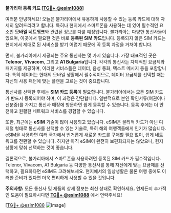 **불가리아 등록 카드 [[TG💪+ @esim1088](https://t.me/s/esim1088)]**

여러분 안녕하세요! 오늘은 불가리아에서 유용하게 사용할 수 있는 등록 카드에 대해 자세히 알려드리려고 합니다. 특히나 현지에서 스마트폰을 사용하는 데 있어 필수적인 요소인 **모바일 네트워크**와 관련된 정보를 다룰 예정입니다. 불가리아는 다양한 통신사들이 있으며, 이곳에서 필요한 것은 바로 **등록된 SIM 카드**입니다. 등록되지 않은 SIM 카드는 현지에서 제대로 된 서비스를 받기 어렵기 때문에 꼭 등록 과정을 거쳐야 합니다.

먼저, 불가리아에서 제공되는 주요 통신사는 몇 가지 있습니다. 가장 대표적인 곳은 **Telenor**, **Vivacom**, 그리고 **A1 Bulgaria**입니다. 각각의 통신사는 자체적인 요금제와 패키지를 제공하며, 이러한 서비스들은 데이터, 음성 통화, 텍스트 메시지 등을 포함합니다. 특히 데이터는 현대의 모바일 생활에서 필수적이므로, 데이터 요금제를 선택할 때는 자신의 사용 패턴에 맞는 플랜을 고르는 것이 중요합니다.

통신사를 선택한 후에는 **SIM 카드 등록**이 필요합니다. 불가리아에서는 모든 SIM 카드가 반드시 등록되어야 하며, 이 과정은 간단합니다. 일반적으로 본인 확인서류(여권이나 신분증)를 가지고 통신사 매장에 방문하면 쉽게 등록할 수 있습니다. 등록 후에는 더 안전하고 원활한 네트워크 서비스를 경험할 수 있습니다.

또한, 최근에는 **eSIM** 기술이 많이 사용되고 있습니다. eSIM은 물리적 카드가 아닌 디지털 형태로 통신사를 선택할 수 있는 기술로, 특히 해외 여행객들에게 인기가 많습니다. eSIM을 사용하면 여러 국가에서 번거롭게 새로운 카드를 구매할 필요 없이, 쉽게 네트워크를 전환할 수 있습니다. 하지만 아직 eSIM이 완전히 보편화되지는 않았으니, 현지 상황에 맞춰 선택하는 것이 좋습니다.

결론적으로, 불가리아에서 스마트폰을 사용하려면 등록된 SIM 카드가 필수적입니다. Telenor, Vivacom, A1 Bulgaria 등 다양한 통신사를 통해 자신에게 맞는 요금제를 선택하고, 필요하다면 eSIM도 고려해보세요. 현지에서의 일상생활은 물론 여행 중에도 이러한 준비가 있다면 더욱 편리하게 사용할 수 있을 것입니다.

**주의사항:** 모든 통신사 및 제품의 상세 정보는 최신 상태로 확인하세요. 언제든지 추가적인 도움이 필요하시다면 **[TG💪+ @esim1088](https://t.me/s/esim1088)** 에서 연락주세요!

[[TG💪+ @esim1088](https://t.me/s/esim1088) ![Image](https://i.postimg.cc/Y0z9fWf4/image.png)]